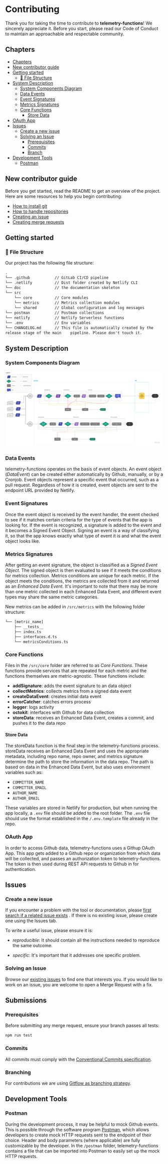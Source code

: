# Contributing <!-- omit in toc -->

Thank you for taking the time to contribute to **telemetry-functions**! We sincerely appreciate it. Before you start, please read our Code of Conduct to maintain an approachable and respectable community.

## Chapters

- [Chapters](#chapters)
- [New contributor guide](#new-contributor-guide)
- [Getting started](#getting-started)
  - [:file_folder: File Structure](#file_folder-file-structure)
- [System Description](#system-description)
  - [System Components Diagram](#system-components-diagram)
  - [Data Events](#data-events)
  - [Event Signatures](#event-signatures)
  - [Metrics Signatures](#metrics-signatures)
  - [Core Functions](#core-functions)
    - [Store Data](#store-data)
- [OAuth App](#oauth-app)
- [Issues](#issues)
  - [Create a new issue](#create-a-new-issue)
  - [Solving an Issue](#solving-an-issue)
    - [Prerequisites](#prerequisites)
    - [Commits](#commits)
    - [Branch](#branch)
- [Development Tools](#development-tools)
  - [Postman](#postman)
  

## New contributor guide

Before you get started, read the README to get an overview of the project. Here are some resources to help you begin contributing:

- [How to install git](https://git-scm.com/book/en/v2/Getting-Started-Installing-Git)
- [How to handle repositories](https://docs.gitlab.com/ee/user/project/repository/)
- [Creating an issue](https://docs.github.com/en/issues/tracking-your-work-with-issues/creating-an-issue)
- [Creating merge requests](https://docs.gitlab.com/ee/user/project/merge_requests/creating_merge_requests.html)

## Getting started

### :file_folder: File Structure

Our project has the following file structure:

    .
    └── .github           // GitLab CI/CD pipeline
    └── .netlify          // Dist folder created by Netlify CLI
    └── doc               // the documentation skeleton
    └── src
        └── core          // Core modules
        └── metrics       // Metrics collection modules
        └── shared        // Global configuration and log messages
    └── postman           // Postman collections
    └── netlify           // Netlify Serverless functions
    └── .env              // Env variables
    └── CHANGELOG.md      // This file is automatically created by the release stage of the main    pipeline. Please don't touch it.


## System Description
### System Components Diagram

![DEVEN Telemetry system components diagram](./assets/deven-org_telemetry-functions_diagram.jpg)

### Data Events
 telemetry-functions operates on the basis of event objects. An event object (*DataEvent*) can be created either automatically by Github, manually, or by a Cronjob. Event objects represent a specific event that occurred, such as a pull request. Regardless of how it is created, event objects are sent to the endpoint URL provided by Netlify. 

### Event Signatures
 Once the event object is received by the event handler, the event checked to see if it matches certain criteria for the type of events that the app is looking for. If the event is recognized, a signature is added to the event and it becomes a Signed Event Object. Signing an event is a way of classifying it, so that the app knows exactly what type of event it is and what the event object looks like. 

### Metrics Signatures
After getting an event signature, the object is classified as a *Signed Event Object*. The signed object is then evaluated to see if it meets the conditions for metrics collection. Metrics conditions are unique for each metric. If the object meets the conditions, the metrics are collected from it and returned as an *Enhanced Data Event*. It's important to note that there may be more than one metric collected in each Enhanced Data Event, and different event types may share the same metric categories. 

New metrics can be added in `/src/metrics` with the following folder structure:
```
└── [metric_name]
    ├── __tests__
    ├── index.ts
    ├── interfaces.d.ts
    └── metricsConditions.ts
```

### Core Functions
Files in the `/src/core` folder are referred to as *Core Functions*. These functions provide services that are repeated for each metric and the functions themselves are metric-agnostic. These functions include:

- **addSignature**: adds the event signature to an data object
- **collectMetrics**: collects metrics from a signed data event
- **createDataEvent**: creates initial data event
- **errorCatcher**: catches errors process
- **logger**: logs activity
- **octokit**: interfaces with Github for data collection
- **storeData**: receives an Enhanced Data Event, creates a commit, and pushes it to the data repo 

#### Store Data
The storeData function is the final step in the telemetry-functions process. storeData receives an Enhanced Data Event and uses the appropriate metadata, including repo name, repo owner, and metrics signature determine the path to store the information in the data repo. The path is based on data in the Enhanced Data Event, but also uses environment variables such as:
- `COMMITTER_NAME`
- `COMMITTER_EMAIL`
- `AUTHOR_NAME`
- `AUTHOR_EMAIL`

These variables are stored in Netlify for production, but when running the app locally, a `.env` file should be added to the root folder. The `.env` file should use the format established in the `/.env.template` file already in the repo. 


### OAuth App
In order to access Github data, telemetry-functions uses a Githup OAuth App. This app gets added to a Github repo or organization from which data will be collected, and passes an authorization token to telemetry-functions. The token is then used during REST API requests to Github in for authentication. 



## Issues

### Create a new issue

If you encounter a problem with the tool or documentation, please [first search if a related issue exists](https://github.com/deven-org/telemetry-functionss/issues) . If there is no existing issue, please create one using the Issues tab.

To write a useful issue, please ensure it is:

- _reproducible_: It should contain all the instructions needed to reproduce the same outcome.

- _specific_: It's important that it addresses one specific problem.

### Solving an Issue

Browse our [existing issues](https://github.com/deven-org/telemetry-functionss/issues) to find one that interests you. If you would like to work on an issue, you are welcome to open a Merge Request with a fix.


## Submissions
### Prerequisites

Before submitting any merge request, ensure your branch passes all tests:

```bash
npm run test
```

### Commits

All commits must comply with the [Conventional Commits specification](https://www.conventionalcommits.org/en/v1.0.0/).

### Branching

For contributions we are using [Gitflow as branching strategy](https://www.atlassian.com/git/tutorials/comparing-workflows/gitflow-workflow#:~:text=Gitflow%20is%20a%20legacy%20Git,software%20development%20and%20DevOps%20practices.).


## Development Tools

### Postman
During the development process, it may be helpful to mock Github events. This is possible through the software program [Postman](https://www.postman.com/), which allows developers to create mock HTTP requests sent to the endpoint of their choice. Header and body parameters (where applicable) are fully customizable by the developer. In the  `/postman` folder, telemetry-functions contains a file that can be imported into Postman to easily set up the mock HTTP requests. 